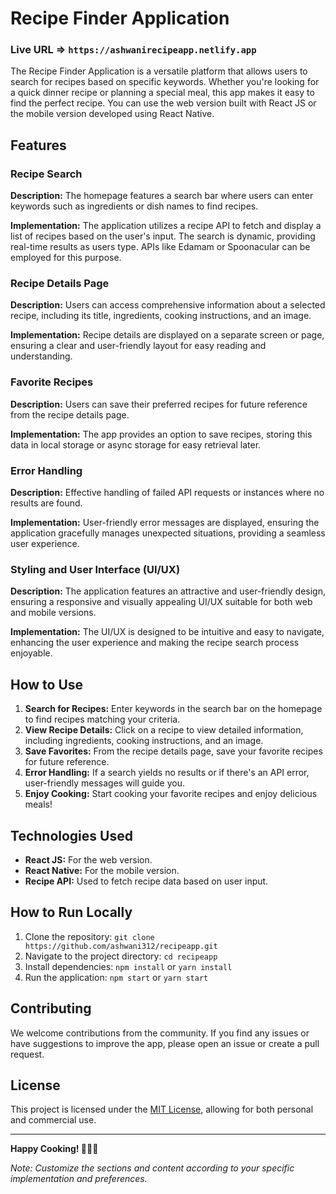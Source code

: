 # Recipe Finder Application 
### Live URL => `https://ashwanirecipeapp.netlify.app`


The Recipe Finder Application is a versatile platform that allows users to search for recipes based on specific keywords. Whether you're looking for a quick dinner recipe or planning a special meal, this app makes it easy to find the perfect recipe. You can use the web version built with React JS or the mobile version developed using React Native.

## Features

### Recipe Search

**Description:** The homepage features a search bar where users can enter keywords such as ingredients or dish names to find recipes.

**Implementation:** The application utilizes a recipe API to fetch and display a list of recipes based on the user's input. The search is dynamic, providing real-time results as users type. APIs like Edamam or Spoonacular can be employed for this purpose.

### Recipe Details Page

**Description:** Users can access comprehensive information about a selected recipe, including its title, ingredients, cooking instructions, and an image.

**Implementation:** Recipe details are displayed on a separate screen or page, ensuring a clear and user-friendly layout for easy reading and understanding.

### Favorite Recipes

**Description:** Users can save their preferred recipes for future reference from the recipe details page.

**Implementation:** The app provides an option to save recipes, storing this data in local storage or async storage for easy retrieval later.

### Error Handling

**Description:** Effective handling of failed API requests or instances where no results are found.

**Implementation:** User-friendly error messages are displayed, ensuring the application gracefully manages unexpected situations, providing a seamless user experience.

### Styling and User Interface (UI/UX)

**Description:** The application features an attractive and user-friendly design, ensuring a responsive and visually appealing UI/UX suitable for both web and mobile versions.

**Implementation:** The UI/UX is designed to be intuitive and easy to navigate, enhancing the user experience and making the recipe search process enjoyable.

## How to Use

1. **Search for Recipes:** Enter keywords in the search bar on the homepage to find recipes matching your criteria.
2. **View Recipe Details:** Click on a recipe to view detailed information, including ingredients, cooking instructions, and an image.
3. **Save Favorites:** From the recipe details page, save your favorite recipes for future reference.
4. **Error Handling:** If a search yields no results or if there's an API error, user-friendly messages will guide you.
5. **Enjoy Cooking:** Start cooking your favorite recipes and enjoy delicious meals!

## Technologies Used

- **React JS:** For the web version.
- **React Native:** For the mobile version.
- **Recipe API:** Used to fetch recipe data based on user input.

## How to Run Locally

1. Clone the repository: `git clone https://github.com/ashwani312/recipeapp.git`
2. Navigate to the project directory: `cd recipeapp`
3. Install dependencies: `npm install` or `yarn install`
4. Run the application: `npm start` or `yarn start`

## Contributing

We welcome contributions from the community. If you find any issues or have suggestions to improve the app, please open an issue or create a pull request.

## License

This project is licensed under the [MIT License](LICENSE), allowing for both personal and commercial use.

---

**Happy Cooking! 🍳🥗🍰**

*Note: Customize the sections and content according to your specific implementation and preferences.*
